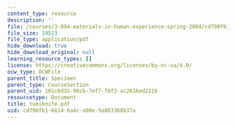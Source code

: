 ```yaml
---
content_type: resource
description: ''
file: /courses/3-094-materials-in-human-experience-spring-2004/cd790fb166146a4ca00e5a883360b37a_tumiknife.pdf
file_size: 19523
file_type: application/pdf
hide_download: true
hide_download_original: null
learning_resource_types: []
license: https://creativecommons.org/licenses/by-nc-sa/4.0/
ocw_type: OCWFile
parent_title: Specimen
parent_type: CourseSection
parent_uid: 101c6d32-96cb-7ef7-f8f2-ac2616ed2216
resourcetype: Document
title: tumiknife.pdf
uid: cd790fb1-6614-6a4c-a00e-5a883360b37a
---
```

